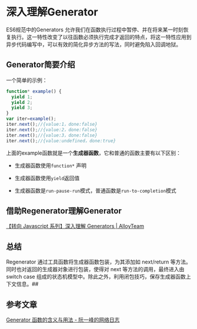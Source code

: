 # 深入理解Generator

ES6规范中的Generators 允许我们在函数执行过程中暂停、并在将来某一时刻恢复执行。这一特性改变了以往函数必须执行完成才返回的特点，将这一特性应用到异步代码编写中，可以有效的简化异步方法的写法，同时避免陷入回调地狱。

## Generator简要介绍

一个简单的示例：

```js
function* example() {
  yield 1;
  yield 2;
  yield 3;
}
var iter=example();
iter.next();//{value:1，done:false}
iter.next();//{value:2，done:false}
iter.next();//{value:3，done:false}
iter.next();//{value:undefined，done:true}
```

上面的example函数就是一个**生成器函数**，它和普通的函数主要有以下区别：

- 生成器函数使用`function*` 声明

- 生成器函数使用`yield`返回值

- 生成器函数是`run-pause-run`模式，普通函数是`run-to-completion`模式





## 借助Regenerator理解Generator

[【转向 Javascript 系列】深入理解 Generators | AlloyTeam](http://www.alloyteam.com/2016/02/generators-in-depth/)





## 总结

Regenerator 通过工具函数将生成器函数包装，为其添加如 next/return 等方法。同时也对返回的生成器对象进行包装，使得对 next 等方法的调用，最终进入由 switch case 组成的状态机模型中。除此之外，利用闭包技巧，保存生成器函数上下文信息。##



## 参考文章

[Generator 函数的含义与用法 - 阮一峰的网络日志](http://www.ruanyifeng.com/blog/2015/04/generator.html)


